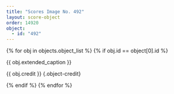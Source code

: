 ```yaml
---
title: "Scores Image No. 492"
layout: score-object
order: 14920
object:
  - id: "492"
---
```


{% for obj in objects.object_list %}
{% if obj.id == object[0].id %}

{{ obj.extended_caption }}

{{ obj.credit }} {.object-credit}

{% endif %}
{% endfor %}

